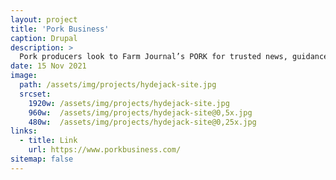 ```yaml
---
layout: project
title: 'Pork Business'
caption: Drupal
description: >
  Pork producers look to Farm Journal’s PORK for trusted news, guidance and inspiration, helping them maximize productivity and profitability without compromising animal well-being, sustainability and product quality. Marketers and suppliers look to us for strategic insights into producers and effective ways to reach them. 
date: 15 Nov 2021
image: 
  path: /assets/img/projects/hydejack-site.jpg
  srcset: 
    1920w: /assets/img/projects/hydejack-site.jpg
    960w:  /assets/img/projects/hydejack-site@0,5x.jpg
    480w:  /assets/img/projects/hydejack-site@0,25x.jpg
links:
  - title: Link
    url: https://www.porkbusiness.com/
sitemap: false
---
```


